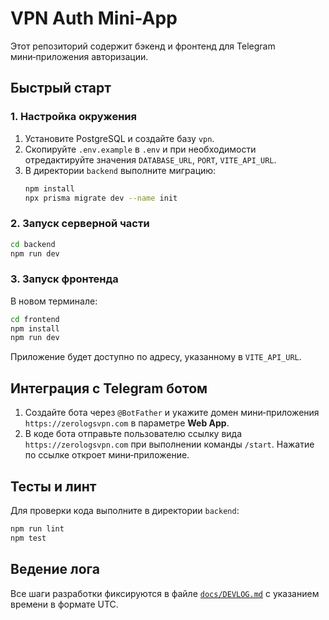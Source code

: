 # VPN Auth Mini-App

Этот репозиторий содержит бэкенд и фронтенд для Telegram мини‑приложения авторизации.

## Быстрый старт

### 1. Настройка окружения
1. Установите PostgreSQL и создайте базу `vpn`.
2. Скопируйте `.env.example` в `.env` и при необходимости отредактируйте значения `DATABASE_URL`, `PORT`, `VITE_API_URL`.
3. В директории `backend` выполните миграцию:
   ```bash
   npm install
   npx prisma migrate dev --name init
   ```

### 2. Запуск серверной части
```bash
cd backend
npm run dev
```

### 3. Запуск фронтенда
В новом терминале:
```bash
cd frontend
npm install
npm run dev
```

Приложение будет доступно по адресу, указанному в `VITE_API_URL`.

## Интеграция с Telegram ботом
1. Создайте бота через `@BotFather` и укажите домен мини‑приложения `https://zerologsvpn.com` в параметре **Web App**.
2. В коде бота отправьте пользователю ссылку вида `https://zerologsvpn.com` при выполнении команды `/start`. Нажатие по ссылке откроет мини‑приложение.

## Тесты и линт
Для проверки кода выполните в директории `backend`:
```bash
npm run lint
npm test
```

## Ведение лога
Все шаги разработки фиксируются в файле [`docs/DEVLOG.md`](docs/DEVLOG.md) с указанием времени в формате UTC.
